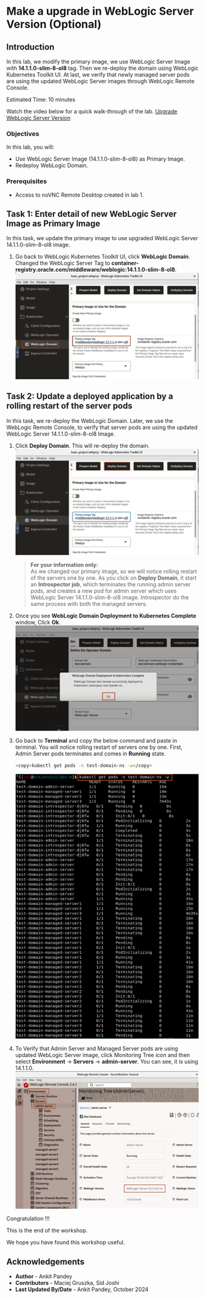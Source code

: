 # Make a upgrade in WebLogic Server Version (Optional) 

## Introduction

In this lab, we modify the primary image, we use WebLogic Server Image with **14.1.1.0-slim-8-ol8** tag. Then we re-deploy the domain using WebLogic Kubernetes Toolkit UI. At last, we verify that newly managed server pods are using the updated WebLogic Server images through WebLogic Remote Console.

Estimated Time: 10 minutes

Watch the video below for a quick walk-through of the lab.
[Upgrade WebLogic Server Version](videohub:1_5vonezmn)

### Objectives

In this lab, you will:

* Use WebLogic Server Image (14.1.1.0-slim-8-ol8) as Primary Image.
* Redeploy WebLogic Domain.

### Prerequisites

* Access to noVNC Remote Desktop created in lab 1.

## Task 1: Enter detail of new WebLogic Server Image as Primary Image

In this task, we update the primary image to use upgraded WebLogic Server 14.1.1.0-slim-8-ol8 image.

1. Go back to WebLogic Kubernetes Toolkit UI, click **WebLogic Domain**. Changed the WebLogic Server Tag to **container-registry.oracle.com/middleware/weblogic:14.1.1.0-slim-8-ol8**.
    ![Update Primary Image Tag](images/update-primary-image-tag.png)

## Task 2: Update a deployed application by a rolling restart of the server pods

In this task, we re-deploy the WebLogic Domain. Later, we use the WebLogic Remote Console, to verify that server pods are using the updated WebLogic Server 14.1.1.0-slim-8-ol8 Image.

1. Click **Deploy Domain**. This will re-deploy the domain.
    ![Redeploy Domain](images/redeploy-domain.png)
    > **For your information only:**<br>
    > As we changed our primary image, so we will notice rolling restart of the servers one by one. As you click on **Deploy Domain**, it start an **Introspector job**, which terminates the running admin server pods, and creates a new pod for admin server which uses WebLogic Server 14.1.1.0-slim-8-ol8 image. Introspector do the same process with both the managed servers.

2. Once you see **WebLogic Domain Deployment to Kubernetes Complete** window, Click **Ok**.
    ![Deployment Complete](images/deployment-complete.png)

3. Go back to **Terminal** and copy the below command and paste in terminal. You will notice rolling restart of servers one by one. First, Admin Server pods terminates and comes in **Running** state.
    ```bash
    <copy>kubectl get pods -n test-domain-ns -w</copy>
    ```
    ![View Pods](images/view-pods.png)

4. To Verify that Admin Server and Managed Server pods are using updated WebLogic Server image, click Monitoring Tree icon and then select **Environment** -> **Servers** -> **admin-server**. You can see, it is using 14.1.1.0.
    ![WLS version](images/wls-version.png)

Congratulation !!!

This is the end of the workshop.

We hope you have found this workshop useful.

## Acknowledgements

* **Author** -  Ankit Pandey
* **Contributors** - Maciej Gruszka, Sid Joshi
* **Last Updated By/Date** - Ankit Pandey, October 2024